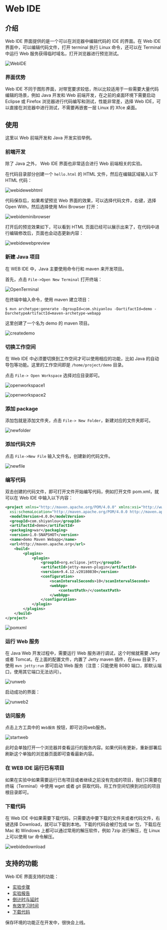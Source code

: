 # Web IDE

## 介绍

Web IDE 界面提供的是一个可以在浏览器中编辑代码的 IDE 的界面。在 Web IDE 界面中，可以编辑代码文件，打开 terminal 执行 Linux 命令，还可以在 Terminal 中运行 Web 服务获得临时域名，打开浏览器进行预览测试。

![WebIDE](../images/webide.jpg)

###  界面优势

Web IDE 不同于图形界面，对带宽要求较低，所以比较适用于一些需要大量代码编辑的场景，例如 Java 开发和 Web 前端开发，在之前的桌面环境下需要启动 Eclipse 或 Firefox 浏览器进行代码编写和测试，性能非常差，选择 Web IDE，可以直接在浏览器中进行测试，不需要再嵌套一层 Linux 的 Xfce 桌面。

## 使用

这里以 Web 前端开发和 Java 开发实验举例。

### 前端开发

除了 Java 之外， Web IDE 界面也非常适合进行 Web 前端相关的实验。

在代码目录部分创建一个 `hello.html` 的 HTML 文件，然后在编辑区域输入以下 HTML 代码：

![webidewebhtml](../images/webidewebhtml.jpg)

代码保存后，如果希望预览 Web 界面的效果，可以选择代码文件，右键，选择 Open With，然后选择使用 Mini Browser 打开：

![webideminibrowser](../images/webideminibrowser.jpg)


打开后的预览效果如下，可以看到 HTML 页面已经可以展示出来了，在代码中进行编辑修改后，页面也会动态更新内容：

![webidewebpreview](../images/webidewebpreview.jpg)

### 新建 Java 项目

在 WEB IDE 中，Java 主要使用命令行和 maven 来开发项目。

首先，点击 `File->Open New Terminal` 打开终端：

![OpenTerminal](../images/openterminal.png)

在终端中输入命令，使用 maven 建立项目：

```
$ mvn archetype:generate -DgroupId=com.shiyanlou -DartifactId=demo -DarchetypeArtifactId=maven-archetype-webapp
```

这里创建了一个名为 demo 的 maven 项目。

![createdemo](../images/createdemo.png)

### 切换工作空间

在 Web IDE 中必须要切换到工作空间才可以使用相应的功能，比如 Java 的自动导包等功能。这里的工作空间即是 `/home/project/demo` 目录。

点击 `File-> Open Workspace` 选择对应目录即可。

![openworkspace1](../images/openworkspace1.png) 

![openworkspace2](../images/openworkspace2.png)

### 添加 package

添加包就是添加文件夹，点击 `File-> New Folder`，新建对应的文件夹即可。

![newfolder](../images/newfolder.png)

### 添加代码文件

点击 `File->New File` 输入文件名，创建新的代码文件。

![newfile](../images/newfile.png)

### 编写代码

双击创建的代码文件，即可打开文件开始编写代码，例如打开文件 pom.xml，就可以在 Web IDE 中输入以下内容：

```xml
<project xmlns="http://maven.apache.org/POM/4.0.0" xmlns:xsi="http://www.w3.org/2001/XMLSchema-instance"
  xsi:schemaLocation="http://maven.apache.org/POM/4.0.0 http://maven.apache.org/maven-v4_0_0.xsd">
  <modelVersion>4.0.0</modelVersion>
  <groupId>com.shiyanlou</groupId>
  <artifactId>demo</artifactId>
  <packaging>war</packaging>
  <version>1.0-SNAPSHOT</version>
  <name>demo Maven Webapp</name>
  <url>http://maven.apache.org</url>
    <build>
        <plugins>
            <plugin>
                <groupId>org.eclipse.jetty</groupId>
                <artifactId>jetty-maven-plugin</artifactId>
                <version>9.4.12.v20180830</version>
                <configuration>
                    <scanIntervalSeconds>10</scanIntervalSeconds>
                    <webApp>
                        <contextPath>/</contextPath>
                    </webApp>
                </configuration>
            </plugin>
        </plugins>
    </build>
</project>

```


![pomxml](../images/pomxml.png)


### 运行 Web 服务

在 Java Web 开发过程中，需要运行 Web 服务进行调试，这个时候就需要 Jetty 或者 Tomcat。在上面的配置文件，内置了 Jetty maven 插件，在`demo` 目录下，使用 `mvn jetty:run` 即可启动 Web 服务（注意：只能使用 8080 端口，即默认端口，使用其它端口无法访问）。

![runweb](../images/runweb.png)

启动成功的界面：

![runweb2](../images/runweb2.png)

### 访问服务

点击上方工具中的 `Web服务` 按钮，即可访问web服务。

![startweb](../images/startweb.jpg)

此时会单独打开一个浏览器并查看运行的服务内容。如果代码有更新，重新部署后刷新这个单独的浏览器页面即可查看最新内容。

### 在 WEB IDE 运行已有项目

如果在实验中如果需要运行已有项目或者继续之前没有完成的项目，我们只需要在终端（Terminal）中使用 wget 或者 git 获取代码，将工作空间切换到对应的项目根目录即可。

### 下载代码

在 Web IDE 中如果需要下载代码，只需要选中要下载的文件夹或者代码文件，右键选择 Download，就可以下载到本地。下载的代码会被打包成 tar 包，下载后在 Mac 和 Windows 上都可以通过常用的解压软件，例如 7zip 进行解压，在 Linux 上可以使用 tar 命令解压。

![webidedownload](../images/webidedownload.jpg)

## 支持的功能

Web IDE 界面支持的功能：

* [实验步骤](../feature/lab_steps.md)
* [实验报告](../feature/lab_reports.md)
* [倒计时与延时](../feature/count_down.md)
* [有效学习时间](../feature/study_time.md)
* [下载代码](../feature/download_code.md)

保存环境的功能正在开发中，很快会上线。


